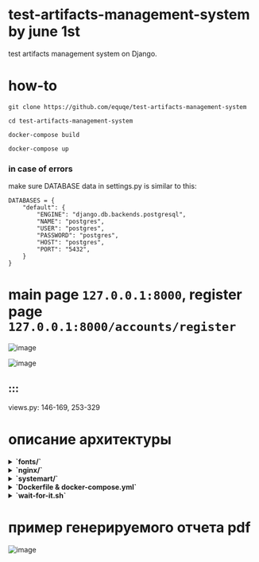 # test-artifacts-management-system by june 1st
test artifacts management system on Django.

# how-to

```
git clone https://github.com/equqe/test-artifacts-management-system

cd test-artifacts-management-system

docker-compose build

docker-compose up
```

### in case of errors


make sure DATABASE data in settings.py is similar to this:

```
DATABASES = {
    "default": {
        "ENGINE": "django.db.backends.postgresql",
        "NAME": "postgres",
        "USER": "postgres",
        "PASSWORD": "postgres",
        "HOST": "postgres",
        "PORT": "5432",
    }
}
```

# main page `127.0.0.1:8000`, register page `127.0.0.1:8000/accounts/register`


![image](https://github.com/equqe/test-artifacts-management-system/assets/145790372/e0d9810c-eb1e-4c83-85e5-accc4547c5e0)



![image](https://github.com/equqe/test-artifacts-management-system/assets/145790372/a258b7a5-4ed9-45f2-aee3-4736a18401ff)


## :::

views.py:
146-169, 253-329

# описание архитектуры

<details>
  <summary><b>`fonts/`</b></summary>
  <p>Содержит кириллический шрифт Arial для правильного отображения символов при генерации PDF отчета</p>
  <ul>
    <li><b>`arial.ttf`</b></li>
    <p>Шрифт</p>
  </ul>
</details>
<details>
  <summary><b>`nginx/`</b></summary>
  <p>Этот каталог содержит конфигурацию веб-сервера Nginx(nginx.conf), с помощью которого работает Django-приложение, запущенное на Docker.</p>
  <ul>
    <li><b>`nginx.conf`</b></li>
    <p>Конфиг веб-сервера Nginx</p>
  </ul>
</details>
<details>
  <summary><b> `systemart/` </b></summary>
  <p>Это корневой каталог проекта, содержащий весь код приложения, шаблоны и статические файлы.</p>
  <ul>
    <li>
      <details>
        <summary><b>`apps/`</b></summary>
        <p>Папка со всеми созданными приложениями Django</p>
        <ul>
          <li>
            <details>
              <summary><b>`main/`</b></summary>
              <p>Папка приложения main - основного приложения со всем функционалом</p>
              <ul>
                <li>
                  <details>
                    <summary><b>`migrations/`</b></summary>
                    <p>Миграции Django для БД Postgres</p>
                  </details>
                </li>
                <li>
                  <details>
                    <summary><b>`static/`</b></summary>
                    <p>Содержит статические файлы проекта - HTML, JS, CSS</p>
                    <ul>
                      <li>
                        <details>
                          <summary><b>`css/`</b></summary>
                          <p>Содержит CSS(стили) для шаблонов</p>
                          <ul>
                            <li><b>`main.css`</b></li>
                            <p>Файл со всеми CSS-стилями</p>
                          </ul>
                        </details>
                      </li>
                      <li>
                        <details>
                          <summary><b>`js/`</b></summary>
                          <p>Содержит JavaScript для шаблонов</p>
                          <ul>
                            <li><b>`main.js`</b></li>
                            <p>Скрипт</p>
                            <li><b>`jquery-3.6.0.min.js`</b></li>
                            <p>Плагин JQuery для JavaScript</p>
                          </ul>
                        </details>
                      </li>
                    </ul>
                  </details>
                </li>
                <li>
                  <details>
                    <summary><b>`templates/`</b></summary>
                    <p>Содержит HTML-шаблоны страниц</p>
                    <ul>
                      <li><b>`main/`</b></li>
                      <p>Содержит шаблоны приложения main</p>
                      <li><b>`registration/`</b></li>
                      <p>Содержит шаблоны для авторизации</p>
                    </ul>
                  </details>
                </li>
                <li><b>`forms.py`</b></li>
                <p>Все формы приложения(авторизация, создание проектов, изменение и др.)</p>
                <li><b>`models.py`</b></li>
                <p>Модели для БД(пользователь, тесткейсы, проекты и др.)</p>
                <li><b>`views.py`</b></li>
                <p>Все представления приложения, т.е. ответы на запросы к приложению</p>
              </ul>
            </details>
          </li>
          <li>
            <details>
              <summary><b>`sysart/`</b></summary>
              <p>Папка приложения main - основного приложения со всем функционалом</p>
              <ul>
                <li><b>`settings.py`</b></li>
                <p>
Основные настройки приложения - данные для подключения к БД, включение/отключение режима дебага, подключение приложений, middleware и т.д.
                </p>
                <li><b>`urls.py`</b></li>
                <p>Все URL-адреса, доступные для посещения</p>
              </ul>
            </details>
          </li>
        </ul>
      </details>
    </li>
  </ul>
</details>

<details>
  <summary><b>`Dockerfile & docker-compose.yml`</b></summary>
  <p>Конфигурация Docker для запуска контейнеров с Django, Postgres и Nginx</p>
</details>

<details>
  <summary><b>`wait-for-it.sh`</b></summary>
  <p>
    Bash-скрипт, который предотвращает появление ошибок, связанных с невозможностью Django подключиться к Postgres из-за того, что Django запускается раньше, чем Postgres
  </p>
</details>

# пример генерируемого отчета pdf

![image](https://github.com/equqe/test-artifacts-management-system/assets/145790372/569dfa21-e335-4ef9-b660-e589a8a2ce44)

